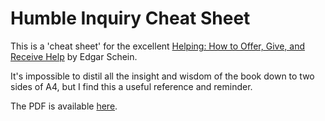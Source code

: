 # Humble Inquiry Cheat Sheet

This is a 'cheat sheet' for the excellent [Helping: How to Offer, Give, and Receive Help](https://www.amazon.com/Helping-Offer-Give-Receive-Help-ebook/dp/B005P2A6TI) by Edgar Schein.

It's impossible to distil all the insight and wisdom of the book down to two sides of A4, but I find this a useful reference and reminder.

The PDF is available [here](https://github.com/jbrunton/HumbleInquiryCheatSheet/raw/master/Humble_Inquiry_Cheat_Sheet.pdf).
